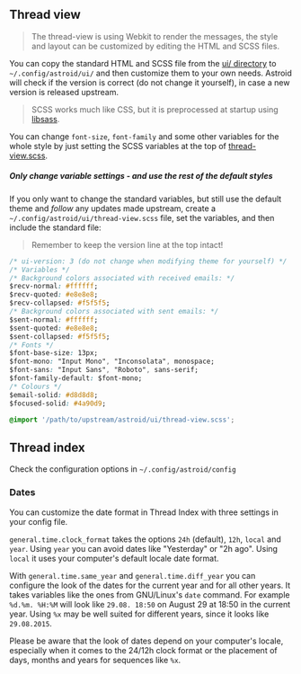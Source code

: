 ## Thread view

> The thread-view is using Webkit to render the messages, the style and layout can be customized by editing the HTML and SCSS files.

You can copy the standard HTML and SCSS file from the [ui/ directory](https://github.com/gauteh/astroid/tree/master/ui) to `~/.config/astroid/ui/` and then customize them to your own needs. Astroid will check if the version is correct (do not change it yourself), in case a new version is released upstream.

> SCSS works much like CSS, but it is preprocessed at startup using [libsass](http://sass-lang.com/libsass).

You can change `font-size`, `font-family` and some other variables for the whole style by just setting the SCSS variables at the top of [thread-view.scss](https://github.com/gauteh/astroid/blob/master/ui/thread-view.scss).

##### Only change variable settings - and use the rest of the default styles
If you only want to change the standard variables, but still use the default theme and _follow_ any updates made upstream, create a `~/.config/astroid/ui/thread-view.scss` file, set the variables, and then include the standard file:

> Remember to keep the version line at the top intact!

```css
/* ui-version: 3 (do not change when modifying theme for yourself) */
/* Variables */
/* Background colors associated with received emails: */
$recv-normal: #ffffff;
$recv-quoted: #e8e8e8;
$recv-collapsed: #f5f5f5;
/* Background colors associated with sent emails: */
$sent-normal: #ffffff;
$sent-quoted: #e8e8e8;
$sent-collapsed: #f5f5f5;
/* Fonts */
$font-base-size: 13px;
$font-mono: "Input Mono", "Inconsolata", monospace;
$font-sans: "Input Sans", "Roboto", sans-serif;
$font-family-default: $font-mono;
/* Colours */
$email-solid: #d8d8d8;
$focused-solid: #4a90d9;

@import '/path/to/upstream/astroid/ui/thread-view.scss';
```

## Thread index

Check the configuration options in `~/.config/astroid/config`

### Dates

You can customize the date format in Thread Index with three settings in your config file.

`general.time.clock_format` takes the options `24h` (default), `12h`, `local` and `year`. Using `year` you can avoid dates like "Yesterday" or "2h ago". Using `local` it uses your computer's default locale date format.

With `general.time.same_year` and `general.time.diff_year` you can configure the look of the dates for the current year and for all other years. It takes variables like the ones from GNU/Linux's `date` command. For example `%d.%m. %H:%M` will look like `29.08. 18:50` on August 29 at 18:50 in the current year. Using `%x` may be well suited for different years, since it looks like `29.08.2015`.

Please be aware that the look of dates depend on your computer's locale, especially when it comes to the 24/12h clock format or the placement of days, months and years for sequences like `%x`.